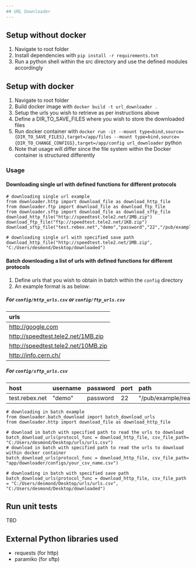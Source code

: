 ```yaml
---
## URL Downloader
---
```


## Setup without docker
1. Navigate to root folder
2. Install dependencies with `pip install -r requirements.txt`
3. Run a python shell within the src directory and use the defined modules accordingly

## Setup with docker
1. Navigate to root folder
2. Build docker image with `docker build -t url_downloader .`
3. Setup the urls you wish to retrieve as per instructions above
4. Define a DIR_TO_SAVE_FILES where you wish to store the downloaded files
5. Run docker container with `docker run -it --mount type=bind,source={DIR_TO_SAVE_FILES},target=/app/files --mount type=bind,source={DIR_TO_CHANGE_CONFIGS},target=/app/config url_downloader` python
6. Note that usage will differ since the file system within the Docker container is structured differently

### Usage
#### Downloading single url with defined functions for different protocols
```
# downloading single url example
from downloader.http import download_file as download_http_file
from downloader.ftp import download_file as download_ftp_file
from downloader.sftp import download_file as download_sftp_file
download_http_file("http://speedtest.tele2.net/1MB.zip")
download_ftp_file("ftp://speedtest.tele2.net/1KB.zip")
download_sftp_file("test.rebex.net","demo","password","22","/pub/example/readme.txt")

# downloading single url with specified save path
download_http_file("http://speedtest.tele2.net/1MB.zip", "C:/Users/desmond/Desktop/downloaded")
```

####  Batch downloading a list of urls with defined functions for different protocols
1. Define urls that you wish to obtain in batch within the `config` directory
2. An example format is as below:

##### For `config/http_urls.csv` or `config/ftp_urls.csv`
|  urls                               |
| :-----------------------------------|
|  http://google.com                  |
|  http://speedtest.tele2.net/1MB.zip |
|  http://speedtest.tele2.net/10MB.zip|
|  http://info.cern.ch/               |

##### For `config/sftp_urls.csv`
|  host           |  username    |  password |  port |  path                    |
| :---------------| :------------| :---------| :-----| :------------------------|
|  test.rebex.net |  "demo"      | password  | 22    | "/pub/example/readme.txt"|

```
# downloading in batch example
from downloader.batch_download import batch_download_urls
from downloader.http import download_file as download_http_file

# download in batch with specified path to read the urls to download
batch_download_urls(protocol_func = download_http_file, csv_file_path= "C:/Users/desmond/Desktop/urls/urls.csv")
# download in batch with specified path to read the urls to download within docker container
batch_download_urls(protocol_func = download_http_file, csv_file_path= "app/downloader/configs/your_csv_name.csv")

# downloading in batch with specified save path
batch_download_urls(protocol_func = download_http_file, csv_file_path = "C:/Users/desmond/Desktop/urls/urls.csv", "C:/Users/desmond/Desktop/downloaded")
```

## Run unit tests
TBD

## External Python libraries used
- requests (for http)
- paramiko (for sftp)